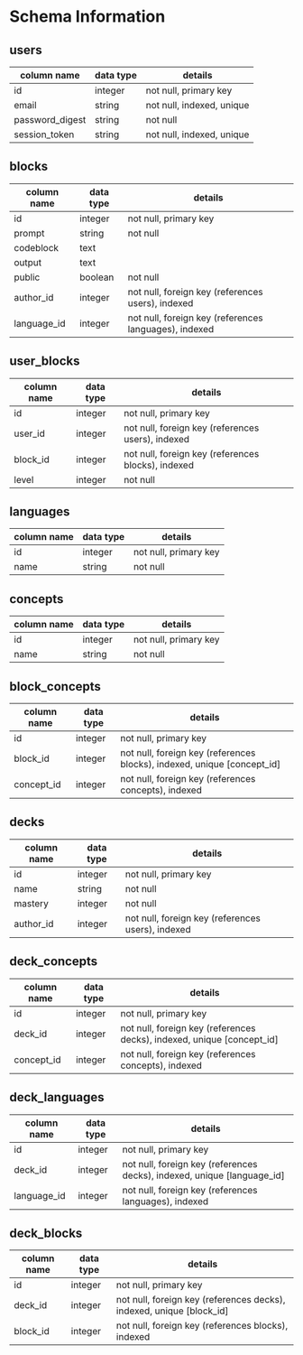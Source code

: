 # Schema Information

## users
column name     | data type | details
----------------|-----------|-----------------------
id              | integer   | not null, primary key
email           | string    | not null, indexed, unique
password_digest | string    | not null
session_token   | string    | not null, indexed, unique

## blocks
column name | data type | details
------------|-----------|-----------------------
id          | integer   | not null, primary key
prompt      | string    | not null
codeblock   | text      |
output      | text      |
public      | boolean   | not null
author_id   | integer   | not null, foreign key (references users), indexed
language_id | integer   | not null, foreign key (references languages), indexed

## user_blocks
column name | data type | details
------------|-----------|-----------------------
id          | integer   | not null, primary key
user_id     | integer   | not null, foreign key (references users), indexed
block_id    | integer   | not null, foreign key (references blocks), indexed
level       | integer   | not null

## languages
column name | data type | details
------------|-----------|-----------------------
id          | integer   | not null, primary key
name        | string    | not null

## concepts
column name | data type | details
------------|-----------|-----------------------
id          | integer   | not null, primary key
name        | string    | not null

## block_concepts
column name | data type | details
------------|-----------|-----------------------
id          | integer   | not null, primary key
block_id     | integer   | not null, foreign key (references blocks), indexed, unique [concept_id]
concept_id    | integer   | not null, foreign key (references concepts), indexed

## decks
column name | data type | details
------------|-----------|-----------------------
id          | integer   | not null, primary key
name        | string    | not null
mastery     | integer   | not null
author_id   | integer   | not null, foreign key (references users), indexed

## deck_concepts
column name | data type | details
------------|-----------|-----------------------
id          | integer   | not null, primary key
deck_id     | integer   | not null, foreign key (references decks), indexed, unique [concept_id]
concept_id    | integer   | not null, foreign key (references concepts), indexed

## deck_languages
column name | data type | details
------------|-----------|-----------------------
id          | integer   | not null, primary key
deck_id     | integer   | not null, foreign key (references decks), indexed, unique [language_id]
language_id | integer   | not null, foreign key (references languages), indexed

## deck_blocks
column name | data type | details
------------|-----------|-----------------------
id          | integer   | not null, primary key
deck_id     | integer   | not null, foreign key (references decks), indexed, unique [block_id]
block_id     | integer   | not null, foreign key (references blocks), indexed
